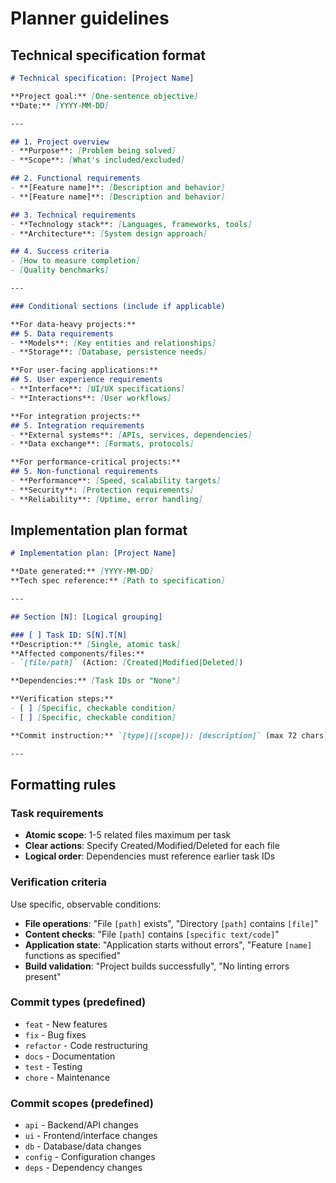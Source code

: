 # Planner guidelines

## Technical specification format

```markdown
# Technical specification: [Project Name]

**Project goal:** [One-sentence objective]
**Date:** [YYYY-MM-DD]

---

## 1. Project overview
- **Purpose**: [Problem being solved]
- **Scope**: [What's included/excluded]

## 2. Functional requirements
- **[Feature name]**: [Description and behavior]
- **[Feature name]**: [Description and behavior]

## 3. Technical requirements
- **Technology stack**: [Languages, frameworks, tools]
- **Architecture**: [System design approach]

## 4. Success criteria
- [How to measure completion]
- [Quality benchmarks]

---

### Conditional sections (include if applicable)

**For data-heavy projects:**
## 5. Data requirements
- **Models**: [Key entities and relationships]
- **Storage**: [Database, persistence needs]

**For user-facing applications:**
## 5. User experience requirements
- **Interface**: [UI/UX specifications]
- **Interactions**: [User workflows]

**For integration projects:**
## 5. Integration requirements
- **External systems**: [APIs, services, dependencies]
- **Data exchange**: [Formats, protocols]

**For performance-critical projects:**
## 5. Non-functional requirements
- **Performance**: [Speed, scalability targets]
- **Security**: [Protection requirements]
- **Reliability**: [Uptime, error handling]
```

## Implementation plan format

```markdown
# Implementation plan: [Project Name]

**Date generated:** [YYYY-MM-DD]
**Tech spec reference:** [Path to specification]

---

## Section [N]: [Logical grouping]

### [ ] Task ID: S[N].T[N]
**Description:** [Single, atomic task]
**Affected components/files:**
- `[file/path]` (Action: [Created|Modified|Deleted])

**Dependencies:** [Task IDs or "None"]

**Verification steps:**
- [ ] [Specific, checkable condition]
- [ ] [Specific, checkable condition]

**Commit instruction:** `[type]([scope]): [description]` (max 72 chars)

---
```

## Formatting rules

### Task requirements
- **Atomic scope**: 1-5 related files maximum per task
- **Clear actions**: Specify Created/Modified/Deleted for each file
- **Logical order**: Dependencies must reference earlier task IDs

### Verification criteria
Use specific, observable conditions:
- **File operations**: "File `[path]` exists", "Directory `[path]` contains `[file]`"
- **Content checks**: "File `[path]` contains `[specific text/code]`"
- **Application state**: "Application starts without errors", "Feature `[name]` functions as specified"
- **Build validation**: "Project builds successfully", "No linting errors present"

### Commit types (predefined)
- `feat` - New features
- `fix` - Bug fixes
- `refactor` - Code restructuring
- `docs` - Documentation
- `test` - Testing
- `chore` - Maintenance

### Commit scopes (predefined)
- `api` - Backend/API changes
- `ui` - Frontend/interface changes
- `db` - Database/data changes
- `config` - Configuration changes
- `deps` - Dependency changes 
